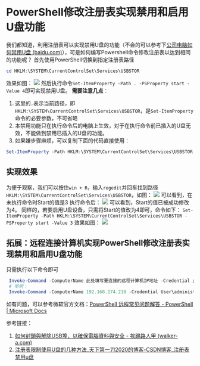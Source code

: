 # PowerShell修改注册表实现禁用和启用U盘功能
我们都知道，利用注册表可以实现禁用U盘的功能（不会的可以参考下[公司电脑如何禁用U盘 (baidu.com)](https://baijiahao.baidu.com/s?id=1711677291142123259)），可是如何编写Powershell命令修改注册表以达到相同的功能呢？
首先使用PowerShell切换到指定注册表路径
```powershell
cd HKLM:\SYSTEM\CurrentControlSet\Services\USBSTOR
```
效果如图：
![](powershell%E4%BF%AE%E6%94%B9%E6%B3%A8%E5%86%8C%E8%A1%A8%E5%AE%9E%E7%8E%B0%E7%A6%81%E7%94%A8USB%E5%8A%9F%E8%83%BD_md_files/image_20220507172035.png?v=1&type=image&token=V1:hUQuS9e3xhoSakm5mVebsywHN94F6W_pLX0QP5sNjpY)
然后执行命令`Set-ItemProperty -Path . -PSProperty start -Value 4`即可实现禁用U盘。
**需要注意几点**：
1. 这里的`.`表示当前路径，即`HKLM:\SYSTEM\CurrentControlSet\Services\USBSTOR`，是`Set-ItemProperty`命令的必要参数，不可省略
2. 本禁用功能只在执行命令后的电脑上生效，对于在执行命令前已插入的U盘无效，不能做到禁用已插入的U盘的功能。
3. 如果嫌步骤麻烦，可以复制下面的代码直接使用：
```powershell
Set-ItemProperty -Path HKLM:\SYSTEM\CurrentControlSet\Services\USBSTOR -PSProperty start -Value 4
```
## 实现效果
为便于观察，我们可以按住`win + R`，输入`regedit`并回车找到路径`HKLM:\SYSTEM\CurrentControlSet\Services\USBSTOR`，如图：
![](powershell%E4%BF%AE%E6%94%B9%E6%B3%A8%E5%86%8C%E8%A1%A8%E5%AE%9E%E7%8E%B0%E7%A6%81%E7%94%A8USB%E5%8A%9F%E8%83%BD_md_files/image_20220507173739.png?v=1&type=image&token=V1:WGqcOnMdckrgb51Gsf2-njfTGv0nVxYf2yDGxzChPxs)
可以看到，在未执行命令时Start的值是3
执行命令后：
![](powershell%E4%BF%AE%E6%94%B9%E6%B3%A8%E5%86%8C%E8%A1%A8%E5%AE%9E%E7%8E%B0%E7%A6%81%E7%94%A8USB%E5%8A%9F%E8%83%BD_md_files/image_20220507173928.png?v=1&type=image&token=V1:bG4mo5OypP4kAKUElYk9xFU30khR5RbYeCfLhKKoFF8)
可以看到，Start的值已被成功修改为4。
同样的，若要启用U盘设备，只需将Start的值改为4即可，命令如下：
`Set-ItemProperty -Path HKLM:\SYSTEM\CurrentControlSet\Services\USBSTOR -PSProperty start -Value 3`
效果如图：
![](powershell%E4%BF%AE%E6%94%B9%E6%B3%A8%E5%86%8C%E8%A1%A8%E5%AE%9E%E7%8E%B0%E7%A6%81%E7%94%A8USB%E5%8A%9F%E8%83%BD_md_files/image_20220507174746.png?v=1&type=image&token=V1:kMMGxrCIOCO26XD3i_-KLTbAfeiFtgtG9SWNeyKQ9JQ)
## 拓展：远程连接计算机实现PowerShell修改注册表实现禁用和启用U盘功能
只需执行以下命令即可
```powershell
 Invoke-Command -ComputerName 此处填写要连接的远程计算机IP地址 -Credential 此处填写要连接的用户名\administrator -scriptblock {Set-ItemProperty HKLM:\SYSTEM\CurrentControlSet\Services\USBSTOR -PSProperty start -Value 4}
 # 举例：
 Invoke-Command -ComputerName 192.168.174.218 -Credential User\administrator -scriptblock {Set-ItemProperty HKLM:\SYSTEM\CurrentControlSet\Services\USBSTOR -PSProperty start -Value 4}
```
如有问题，可以参考微软官方文档：[PowerShell 远程常见问题解答 - PowerShell | Microsoft Docs](https://docs.microsoft.com/zh-cn/powershell/scripting/learn/remoting/powershell-remoting-faq?view=powershell-7.2)

参考链接：
1. [如何封鎖與解除USB埠，以確保電腦資料與安全 - 挨踢路人甲 (walker-a.com)](https://walker-a.com/archives/3701#:~:text=%E5%9C%A8%E3%80%8CHKEY_LOCAL_MACHINESYSTEMCurrentControlSetServicesUSBSTOR%E3%80%8D%E8%B7%AF%E5%BE%91%E4%B8%8B%E6%89%BE%E5%88%B0%E3%80%8CStart%E3%80%8D%E9%A0%85%E7%9B%AE%E4%BE%86%E4%BF%AE%E6%94%B9%EF%BC%88%E5%A6%82%E4%B8%8B%E5%9C%96%EF%BC%89%E3%80%82,%E5%B0%87%E3%80%8CStart%E3%80%8D%E4%BF%AE%E6%94%B9%E7%82%BA%E3%80%8C4%E3%80%8D%E4%B8%A6%E6%8C%89%E4%B8%8B%E3%80%94%E7%A2%BA%E5%AE%9A%E3%80%95%E5%8D%B3%E5%8F%AF%E5%B0%87USB%E7%9A%84%E5%8A%9F%E8%83%BD%E9%97%9C%E9%96%89%EF%BC%8C%E6%83%B3%E8%A6%81%E6%89%93%E9%96%8B%E5%86%8D%E5%B0%87%E5%85%B6%E5%80%BC%E6%94%B9%E7%82%BA3%E5%8D%B3%E5%8F%AF%E6%81%A2%E5%BE%A9%EF%BC%8C%E6%98%AF%E4%B8%8D%E6%98%AF%E5%BE%88%E7%B0%A1%E5%96%AE%E5%91%A2%EF%BC%9F)
2. [注册表限制使用U盘的几种方法_天下第一刀2020的博客-CSDN博客_注册表禁用u盘](https://blog.csdn.net/lovegod12/article/details/4161124)
